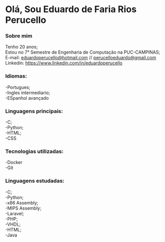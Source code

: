 # Olá, Sou Eduardo de Faria Rios Perucello
### Sobre mim
Tenho 20 anos; 
<br>
Estou no 7° Semestre de Engenharia de Computação na PUC-CAMPINAS;
<br>
E-mail: eduardoperucello@hotmail.com // perucelloeduardo@gmail.com
<br>
Linkedin: https://www.linkedin.com/in/eduardoperucello

### Idiomas:
-Portugues;
<br>
-Ingles intermediario;
<br>
-ESpanhol avançado

### Linguagens principais:
-C;
<br>
-Python;
<br>
-HTML;
<br>
-CSS

### Tecnologias utilizadas:
-Docker
<br>
-Git

### Linguagens estudadas:
-C;
<br>
-Python;
<br>
-x86 Assembly;
<br>
-MIPS Assembly;
<br>
-Laravel;
<br>
-PHP;
<br>
-VHDL;
<br>
-HTML;
<br>
-Java
<br>

